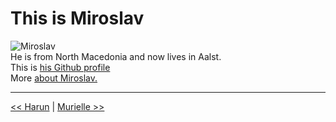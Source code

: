 # This is Miroslav

![Miroslav](https://ca.slack-edge.com/T91PPTG9H-U012XC8CY8M-2b89f86c5439-512)  
He is from North Macedonia and now lives in Aalst.  
This is [his Github profile](https://github.com/miroslavveljanoski)  
More [about Miroslav.](https://github.com/HackYourFutureBelgium/class-9-10/blob/master/student-bios/miroslavveljanoski.md)

---
[<< Harun](./harun.md) | [Murielle >>](./murielle.md)


